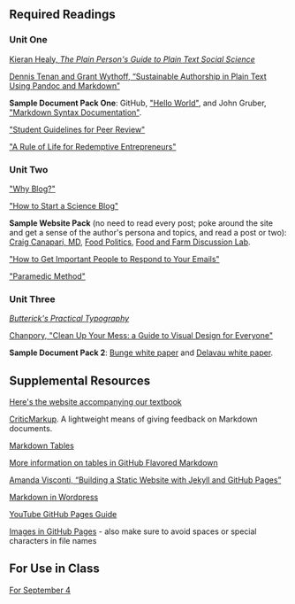 ## Required Readings

### Unit One

[Kieran Healy, *The Plain Person's Guide to Plain Text Social Science*](http://plain-text.co/)

[Dennis Tenan and Grant Wythoff, “Sustainable Authorship in Plain Text Using Pandoc and Markdown”](https://programminghistorian.org/en/lessons/sustainable-authorship-in-plain-text-using-pandoc-and-markdown)

**Sample Document Pack One**: GitHub, ["Hello World"](https://guides.github.com/activities/hello-world/), and John Gruber, ["Markdown Syntax Documentation"](https://daringfireball.net/projects/markdown/syntax).

["Student Guidelines for Peer Review"](https://serc.carleton.edu/sp/library/peerreview/tips.html)

["A Rule of Life for Redemptive Entrepreneurs"](https://rule.praxislabs.org/)

### Unit Two

["Why Blog?"](https://blog.hubspot.com/marketing/the-benefits-of-business-blogging-ht) 

["How to Start a Science Blog"](https://www.theguardian.com/science/2014/apr/17/science-blog-wellcome-trust-writing-prize)

**Sample Website Pack** (no need to read every post; poke around the site and get a sense of the author's persona and topics, and read a post or two): [Craig Canapari, MD](https://drcraigcanapari.com/), [Food Politics](https://www.foodpolitics.com/), [Food and Farm Discussion Lab](http://fafdl.org/).

["How to Get Important People to Respond to Your Emails"](https://qz.com/97281/the-secrets-to-getting-important-people-to-email-you-back/)

["Paramedic Method"](https://owl.purdue.edu/owl/general_writing/academic_writing/paramedic_method.html)

### Unit Three

[*Butterick's Practical Typography*](https://practicaltypography.com)

[Chanpory, "Clean Up Your Mess: a Guide to Visual Design for Everyone"](http://www.visualmess.com/)

**Sample Document Pack 2**: [Bunge white paper](https://drive.google.com/file/d/14ijQdufXEwb5N4Rj3iOwS6FPi0_sWgMa/view?usp=sharing) and [Delavau white paper](https://drive.google.com/file/d/1ZzovefeMN84ZPaRpCCplcdC_L68_myWz/view?usp=sharing). 

## Supplemental Resources

[Here's the website accompanying our textbook](https://www.craftofscientificwriting.com/)

[CriticMarkup](http://criticmarkup.com/). A lightweight means of giving feedback on Markdown documents. 

[Markdown Tables](https://www.tablesgenerator.com/markdown_tables)

[More information on tables in GitHub Flavored Markdown](https://help.github.com/articles/organizing-information-with-tables/)

[Amanda Visconti, “Building a Static Website with Jekyll and GitHub Pages”](https://programminghistorian.org/en/lessons/building-static-sites-with-jekyll-github-pages)

[Markdown in Wordpress](https://en.support.wordpress.com/markdown/)

[YouTube GitHub Pages Guide](https://youtu.be/BA_c3bGQXlQ)

[Images in GitHub Pages](http://sgeos.github.io/github/jekyll/2016/08/30/adding_images_and_downloads_to_a_github_pages_jekyll_blog.html)  - also make sure to avoid spaces or special characters in file names

## For Use in Class

[For September 4](https://link.springer.com/content/pdf/10.1007%2Fs13593-013-0181-6.pdf)
